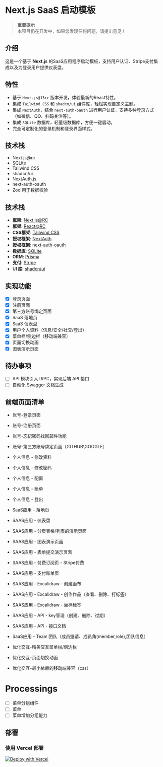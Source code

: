 # Next.js SaaS 启动模板

> **重要提示**  
> 本项目仍在开发中，如果您发现任何问题，请提出意见！

## 介绍

这是一个基于 **Next.js** 的SaaS应用程序启动模板，支持用户认证、Stripe支付集成以及为登录用户提供仪表盘。

## 特性

- 基于 `Next.js@15rc` 版本开发，体验最新的React特性。
- 集成 `Tailwind CSS` 和 `shadcn/ui` 组件库，轻松实现自定义主题。
- 集成 `NextAuth`，结合 `next-auth-oauth` 进行用户认证，支持多种登录方式（如微信、QQ、扫码关注等）。
- 集成 `SQLite` 数据库，轻量级数据库，方便一键启动。
- 完全可定制化的登录机制和登录界面样式。

## 技术栈

- Next.js@rc
- SQLite
- Tailwind CSS
- shadcn/ui
- NextAuth.js
- next-auth-oauth
- Zod 用于数据校验

## 技术栈

- **框架**: [Next.js@RC](https://nextjs.org/)
- **框架**: [React@RC](https://react.dev/)
- **CSS框架**: [Tailwind CSS](https://react.dev/)
- **授权框架**: [NextAuth](https://authjs.dev/)
- **授权框架**: [next-auth-oauth](https://liuhuapiaoyuan.github.io/next-auth-oauth/)
- **数据库**: [SQLite](https://www.sqlite.org/)
- **ORM**: [Prisma](https://www.prisma.io/)
- **支付**: [Stripe](https://stripe.com/)
- **UI 库**: [shadcn/ui](https://ui.shadcn.com/)

## 实现功能

- [x] 登录页面
- [x] 注册页面
- [x] 第三方账号绑定页面
- [x] SaaS 落地页
- [x] SaaS 仪表盘
- [x] 用户个人资料（信息/安全/社交/登出）
- [x] 菜单栏/侧边栏（移动端兼容）
- [x] 页面切换动画
- [x] 图表演示页面

## 待办事项

- [ ] API 模块引入 tRPC，实现后端 API 接口
- [ ] 自动化 Swagger 文档生成

## 前端页面清单

- 账号-登录页面
- 账号-注册页面
- 账号-忘记密码找回邮件功能
- 账号-第三方账号绑定页面（GITHUB\GOOGLE）

- 个人信息 - 修改资料
- 个人信息 - 修改密码
- 个人信息 - 配置
- 个人信息 - 账单
- 个人信息 - 登出

- SaaS应用 - 落地页
- SAAS应用 - 仪表盘
- SAAS应用 - 分页表格/列表的演示页面
- SAAS应用 - 图表演示页面
- SAAS应用 - 表单提交演示页面
- SAAS应用 - 付费订阅页 - Stripe付费
- SAAS应用 - 支付账单页
- SAAS应用 - Excalidraw - 创建画布
- SAAS应用 - Excalidraw - 创作作品（查看、删除、打标签）
- SAAS应用 - Excalidraw - 坐标标签
- SAAS应用 - API - key管理（创建、删除、过期）
- SAAS应用 - API - 接口文档
- SaaS应用 - Team 团队（成员邀请、成员角(member,role),团队信息）

- 优化交互-精美交互菜单栏/侧边栏
- 优化交互-页面切换动画
- 优化交互-最小依赖的移动端兼容（css）

# Processings

- [ ] 菜单分组组件
- [ ] 菜单
- [ ] 菜单增加分组能力

## 部署

### 使用 Vercel 部署

[![Deploy with Vercel](https://vercel.com/button)](https://vercel.com/new/clone?repository-url=https%3A%2F%2Fgithub.com%2Fliuhuapiaoyuan%2Fnextjs-saas-starter)
